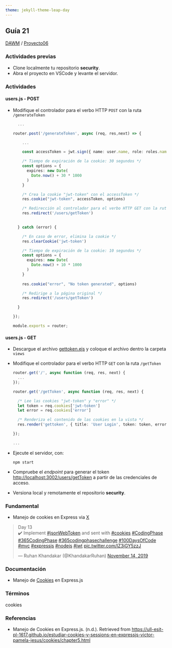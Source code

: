 ```yaml
---
theme: jekyll-theme-leap-day
---
```


## Guía 21

[DAWM](/DAWM/) / [Proyecto06](/DAWM/proyectos/2023/proyecto06)

### Actividades previas

* Clone localmente tu repositorio **security**.
* Abra el proyecto en VSCode y levante el servidor.

### Actividades

#### users.js - POST

* Modifique el controlador para el verbo HTTP `POST` con la ruta `/generateToken`

  ```typescript
    ...

  router.post('/generateToken', async (req, res,next) => {

      ...

      const accessToken = jwt.sign({ name: user.name, role: roles.name }, process.env.TOKEN_SECRET);

      /* Tiempo de expiración de la cookie: 30 segundos */
      const options = {
        expires: new Date(
          Date.now() + 30 * 1000
        )
      }

      /* Crea la cookie "jwt-token" con el accessToken */
      res.cookie("jwt-token", accessToken, options)

      /* Redirección al controlador para el verbo HTTP GET con la ruta /getToken */
      res.redirect('/users/getToken')
    

    } catch (error) {

      /* En caso de error, elimina la cookie */
      res.clearCookie('jwt-token')

      /* Tiempo de expiración de la cookie: 10 segundos */
      const options = {
        expires: new Date(
          Date.now() + 10 * 1000
        )
      }
      
      res.cookie("error", "No token generated", options)

      /* Redirige a la página original */
      res.redirect('/users/getToken')

    }

  });

  module.exports = router;
  ```

#### users.js - GET

* Descargue el archivo [gettoken.ejs](recursos/gettoken.ejs) y coloque el archivo dentro la carpeta `views`

* Modifique el controlador para el verbo HTTP `GET` con la ruta `/getToken` 

  ```typescript
  router.get('/', async function (req, res, next) {
    ...
  });

  router.get('/getToken', async function (req, res, next) {
  
    /* Lee las cookies "jwt-token" y "error" */
    let token = req.cookies['jwt-token']
    let error = req.cookies['error']

    /* Renderiza el contenido de las cookies en la vista */
    res.render('gettoken', { title: 'User Login', token: token, error: error });

  });

  ...
  ```

* Ejecute el servidor, con:

  ```
  npm start
  ```

* Compruebe el _endpoint_ para generar el token [http://localhost:3002/users/getToken](http://localhost:3002/users/getToken) a partir de las credenciales de acceso.

* Versiona local y remotamente el repositorio **security**.

### Fundamental

* Manejo de cookies en Express via [X](https://twitter.com/KhandakarRuhan/status/1195013895460540416) 

<blockquote class="twitter-tweet" data-media-max-width="560"><p lang="en" dir="ltr">Day 13<br>✔️ Implement <a href="https://twitter.com/hashtag/jsonWebToken?src=hash&amp;ref_src=twsrc%5Etfw">#jsonWebToken</a> and sent with <a href="https://twitter.com/hashtag/cookies?src=hash&amp;ref_src=twsrc%5Etfw">#cookies</a> <a href="https://twitter.com/hashtag/CodingPhase?src=hash&amp;ref_src=twsrc%5Etfw">#CodingPhase</a> <a href="https://twitter.com/hashtag/365CodingPhase?src=hash&amp;ref_src=twsrc%5Etfw">#365CodingPhase</a> <a href="https://twitter.com/hashtag/365codingphasechallenge?src=hash&amp;ref_src=twsrc%5Etfw">#365codingphasechallenge</a> <a href="https://twitter.com/hashtag/100DaysOfCode?src=hash&amp;ref_src=twsrc%5Etfw">#100DaysOfCode</a> <a href="https://twitter.com/hashtag/mvc?src=hash&amp;ref_src=twsrc%5Etfw">#mvc</a> <a href="https://twitter.com/hashtag/expressjs?src=hash&amp;ref_src=twsrc%5Etfw">#expressjs</a> <a href="https://twitter.com/hashtag/nodejs?src=hash&amp;ref_src=twsrc%5Etfw">#nodejs</a> <a href="https://twitter.com/hashtag/jwt?src=hash&amp;ref_src=twsrc%5Etfw">#jwt</a> <a href="https://t.co/IZ3jGY5zzJ">pic.twitter.com/IZ3jGY5zzJ</a></p>&mdash; Ruhan Khandakar (@KhandakarRuhan) <a href="https://twitter.com/KhandakarRuhan/status/1195013895460540416?ref_src=twsrc%5Etfw">November 14, 2019</a></blockquote> <script async src="https://platform.twitter.com/widgets.js" charset="utf-8"></script>

### Documentación

* Manejo de [Cookies](https://ull-esit-pl-1617.github.io/estudiar-cookies-y-sessions-en-expressjs-victor-pamela-jesus/cookies/chapter5.html) en Express.js

### Términos

cookies

### Referencias

* Manejo de Cookies en Express.js. (n.d.). Retrieved from https://ull-esit-pl-1617.github.io/estudiar-cookies-y-sessions-en-expressjs-victor-pamela-jesus/cookies/chapter5.html